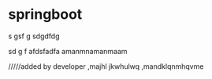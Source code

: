 # springboot
s
gsf
g
sdgdfdg

sd
g
f
afdsfadfa
amanmnamanmaam


/////added by developer  ,majhl  jkwhulwq  ,mandklqnmhqvme
